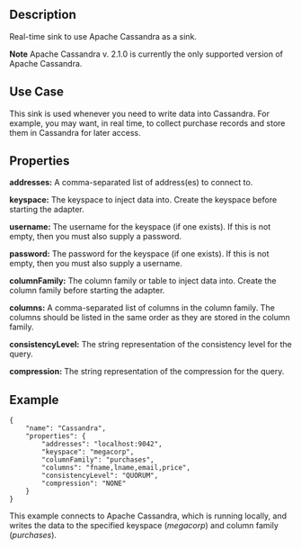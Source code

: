 Description
-----------
Real-time sink to use Apache Cassandra as a sink.

**Note** Apache Cassandra v. 2.1.0 is currently the only supported version of Apache Cassandra.

Use Case
--------

This sink is used whenever you need to write data into Cassandra.
For example, you may want, in real time, to collect purchase records
and store them in Cassandra for later access.

Properties
----------

**addresses:** A comma-separated list of address(es) to connect to.

**keyspace:** The keyspace to inject data into.
Create the keyspace before starting the adapter.

**username:** The username for the keyspace (if one exists).
If this is not empty, then you must also supply a password.

**password:** The password for the keyspace (if one exists).
If this is not empty, then you must also supply a username.

**columnFamily:** The column family or table to inject data into.
Create the column family before starting the adapter.

**columns:** A comma-separated list of columns in the column family.
The columns should be listed in the same order as they are stored in the column family.

**consistencyLevel:** The string representation of the consistency level for the query.

**compression:** The string representation of the compression for the query.

Example
-------

    {
        "name": "Cassandra",
        "properties": {
            "addresses": "localhost:9042",
            "keyspace": "megacorp",
            "columnFamily": "purchases",
            "columns": "fname,lname,email,price",
            "consistencyLevel": "QUORUM",
            "compression": "NONE"
        }
    }

This example connects to Apache Cassandra, which is running locally, and writes the data to
the specified keyspace (*megacorp*) and column family (*purchases*).
